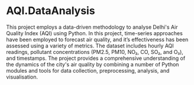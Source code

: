 # AQI.DataAnalysis

This project employs a data-driven methodology to analyse Delhi's Air Quality Index (AQI) using Python. In this project, time-series approaches have been employed to forecast air quality, and it’s effectiveness has been assessed using a variety of metrics. The dataset includes hourly AQI readings, pollutant concentrations (PM2.5, PM10, NO₂, CO, SO₂, and O₃), and timestamps. The project provides a comprehensive understanding of the dynamics of the city's air quality by combining a number of Python modules and tools for data collection, preprocessing, analysis, and visualisation.
